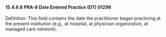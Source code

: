 #### 15.4.6.8 PRA-8 Date Entered Practice (DT) 01296

Definition: This field contains the date the practitioner began practicing at the present institution (e.g., at hospital, at physician organization, at managed care network).

